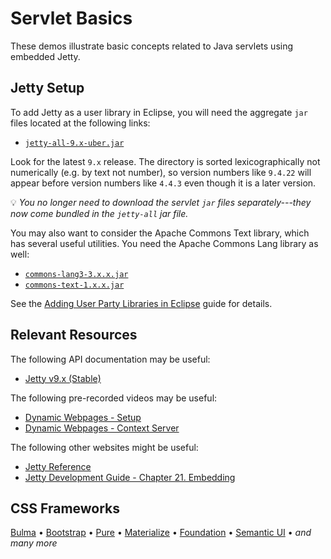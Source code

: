 Servlet Basics
=================================================

These demos illustrate basic concepts related to Java servlets using embedded Jetty.

## Jetty Setup ##

To add Jetty as a user library in Eclipse, you will need the aggregate `jar` files located at the following links:

- [`jetty-all-9.x-uber.jar`](https://repo1.maven.org/maven2/org/eclipse/jetty/aggregate/jetty-all/)

Look for the latest `9.x` release. The directory is sorted lexicographically not numerically (e.g. by text not number), so version numbers like `9.4.22` will appear before version numbers like `4.4.3` even though it is a later version. 

:bulb: _You no longer need to download the servlet `jar` files separately---they now come bundled in the `jetty-all` jar file._

You may also want to consider the Apache Commons Text library, which has several useful utilities. You need the Apache Commons Lang library as well:

- [`commons-lang3-3.x.x.jar`](http://commons.apache.org/proper/commons-lang/)
- [`commons-text-1.x.x.jar`](http://commons.apache.org/proper/commons-text/)

See the [Adding User Party Libraries in Eclipse](https://usf-cs212-fall2019.github.io/guides/eclipse/adding-user-libraries-in-eclipse.html) guide for details.

## Relevant Resources ##

The following API documentation may be useful:

- [Jetty v9.x (Stable)](http://www.eclipse.org/jetty/documentation/current/)

The following pre-recorded videos may be useful:

- [Dynamic Webpages - Setup](https://youtu.be/X5gr591JsLQ)
- [Dynamic Webpages - Context Server](https://youtu.be/kJDmEom17-Q)

The following other websites might be useful:

- [Jetty Reference](http://www.eclipse.org/jetty/documentation/current/)
- [Jetty Development Guide - Chapter 21. Embedding](https://www.eclipse.org/jetty/documentation/current/advanced-embedding.html)

## CSS Frameworks ##

[Bulma](https://bulma.io/) &bull;
[Bootstrap](https://getbootstrap.com/) &bull;
[Pure](https://purecss.io/) &bull;
[Materialize](https://materializecss.com/) &bull;
[Foundation](https://foundation.zurb.com/) &bull;
[Semantic UI](https://semantic-ui.com/) &bull;
*and many more*